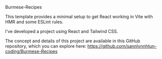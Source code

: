Burmese-Recipes

This template provides a minimal setup to get React working in Vite with HMR and some ESLint rules.

I've developed a project using React and Tailwind CSS.

The concept and details of this project are available in this GitHub repository, which you can explore here: https://github.com/sannlynnhtun-coding/Burmese-Recipes